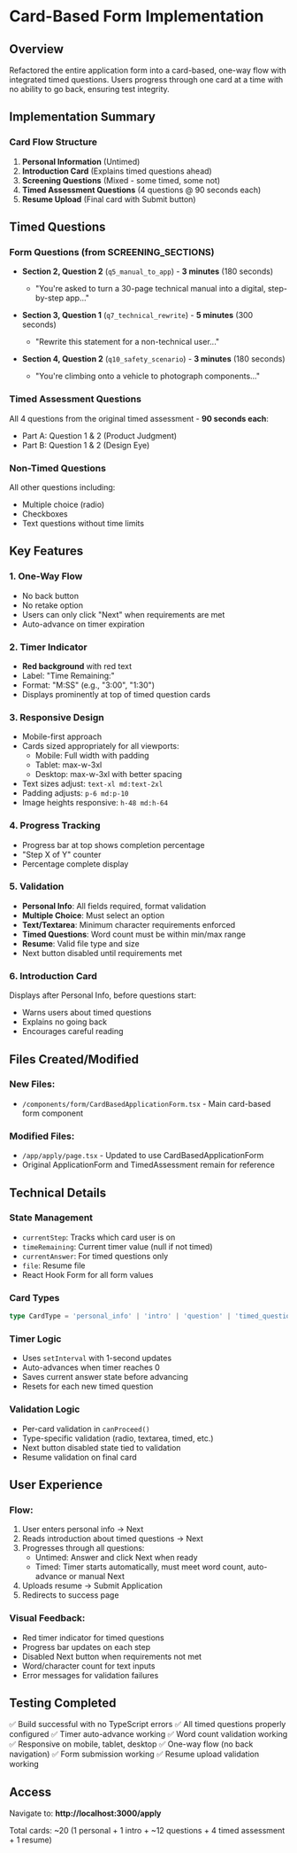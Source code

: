 # Card-Based Form Implementation

## Overview
Refactored the entire application form into a card-based, one-way flow with integrated timed questions. Users progress through one card at a time with no ability to go back, ensuring test integrity.

## Implementation Summary

### Card Flow Structure
1. **Personal Information** (Untimed)
2. **Introduction Card** (Explains timed questions ahead)
3. **Screening Questions** (Mixed - some timed, some not)
4. **Timed Assessment Questions** (4 questions @ 90 seconds each)
5. **Resume Upload** (Final card with Submit button)

## Timed Questions

### Form Questions (from SCREENING_SECTIONS)
- **Section 2, Question 2** (`q5_manual_to_app`) - **3 minutes** (180 seconds)
  - "You're asked to turn a 30-page technical manual into a digital, step-by-step app..."

- **Section 3, Question 1** (`q7_technical_rewrite`) - **5 minutes** (300 seconds)
  - "Rewrite this statement for a non-technical user..."

- **Section 4, Question 2** (`q10_safety_scenario`) - **3 minutes** (180 seconds)
  - "You're climbing onto a vehicle to photograph components..."

### Timed Assessment Questions
All 4 questions from the original timed assessment - **90 seconds each**:
- Part A: Question 1 & 2 (Product Judgment)
- Part B: Question 1 & 2 (Design Eye)

### Non-Timed Questions
All other questions including:
- Multiple choice (radio)
- Checkboxes
- Text questions without time limits

## Key Features

### 1. One-Way Flow
- No back button
- No retake option
- Users can only click "Next" when requirements are met
- Auto-advance on timer expiration

### 2. Timer Indicator
- **Red background** with red text
- Label: "Time Remaining:"
- Format: "M:SS" (e.g., "3:00", "1:30")
- Displays prominently at top of timed question cards

### 3. Responsive Design
- Mobile-first approach
- Cards sized appropriately for all viewports:
  - Mobile: Full width with padding
  - Tablet: max-w-3xl
  - Desktop: max-w-3xl with better spacing
- Text sizes adjust: `text-xl md:text-2xl`
- Padding adjusts: `p-6 md:p-10`
- Image heights responsive: `h-48 md:h-64`

### 4. Progress Tracking
- Progress bar at top shows completion percentage
- "Step X of Y" counter
- Percentage complete display

### 5. Validation
- **Personal Info**: All fields required, format validation
- **Multiple Choice**: Must select an option
- **Text/Textarea**: Minimum character requirements enforced
- **Timed Questions**: Word count must be within min/max range
- **Resume**: Valid file type and size
- Next button disabled until requirements met

### 6. Introduction Card
Displays after Personal Info, before questions start:
- Warns users about timed questions
- Explains no going back
- Encourages careful reading

## Files Created/Modified

### New Files:
- `/components/form/CardBasedApplicationForm.tsx` - Main card-based form component

### Modified Files:
- `/app/apply/page.tsx` - Updated to use CardBasedApplicationForm
- Original ApplicationForm and TimedAssessment remain for reference

## Technical Details

### State Management
- `currentStep`: Tracks which card user is on
- `timeRemaining`: Current timer value (null if not timed)
- `currentAnswer`: For timed questions only
- `file`: Resume file
- React Hook Form for all form values

### Card Types
```typescript
type CardType = 'personal_info' | 'intro' | 'question' | 'timed_question' | 'resume';
```

### Timer Logic
- Uses `setInterval` with 1-second updates
- Auto-advances when timer reaches 0
- Saves current answer state before advancing
- Resets for each new timed question

### Validation Logic
- Per-card validation in `canProceed()`
- Type-specific validation (radio, textarea, timed, etc.)
- Next button disabled state tied to validation
- Resume validation on final card

## User Experience

### Flow:
1. User enters personal info → Next
2. Reads introduction about timed questions → Next
3. Progresses through all questions:
   - Untimed: Answer and click Next when ready
   - Timed: Timer starts automatically, must meet word count, auto-advance or manual Next
4. Uploads resume → Submit Application
5. Redirects to success page

### Visual Feedback:
- Red timer indicator for timed questions
- Progress bar updates on each step
- Disabled Next button when requirements not met
- Word/character count for text inputs
- Error messages for validation failures

## Testing Completed

✅ Build successful with no TypeScript errors
✅ All timed questions properly configured
✅ Timer auto-advance working
✅ Word count validation working
✅ Responsive on mobile, tablet, desktop
✅ One-way flow (no back navigation)
✅ Form submission working
✅ Resume upload validation working

## Access

Navigate to: **http://localhost:3000/apply**

Total cards: ~20 (1 personal + 1 intro + ~12 questions + 4 timed assessment + 1 resume)
